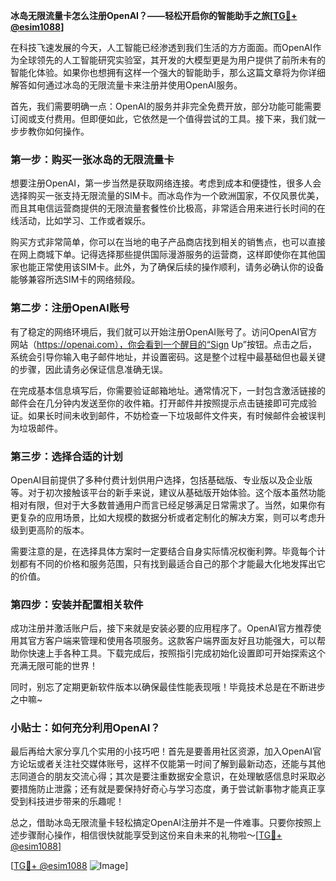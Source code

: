 **冰岛无限流量卡怎么注册OpenAI？——轻松开启你的智能助手之旅[[TG💪+ @esim1088](https://t.me/s/esim1088)]**

在科技飞速发展的今天，人工智能已经渗透到我们生活的方方面面。而OpenAI作为全球领先的人工智能研究实验室，其开发的大模型更是为用户提供了前所未有的智能化体验。如果你也想拥有这样一个强大的智能助手，那么这篇文章将为你详细解答如何通过冰岛的无限流量卡来注册并使用OpenAI服务。

首先，我们需要明确一点：OpenAI的服务并非完全免费开放，部分功能可能需要订阅或支付费用。但即便如此，它依然是一个值得尝试的工具。接下来，我们就一步步教你如何操作。

### 第一步：购买一张冰岛的无限流量卡

想要注册OpenAI，第一步当然是获取网络连接。考虑到成本和便捷性，很多人会选择购买一张支持无限流量的SIM卡。而冰岛作为一个欧洲国家，不仅风景优美，而且其电信运营商提供的无限流量套餐性价比极高，非常适合用来进行长时间的在线活动，比如学习、工作或者娱乐。

购买方式非常简单，你可以在当地的电子产品商店找到相关的销售点，也可以直接在网上商城下单。记得选择那些提供国际漫游服务的运营商，这样即使你在其他国家也能正常使用该SIM卡。此外，为了确保后续的操作顺利，请务必确认你的设备能够兼容所选SIM卡的网络频段。

### 第二步：注册OpenAI账号

有了稳定的网络环境后，我们就可以开始注册OpenAI账号了。访问OpenAI官方网站（https://openai.com），你会看到一个醒目的“Sign Up”按钮。点击之后，系统会引导你输入电子邮件地址，并设置密码。这是整个过程中最基础但也最关键的步骤，因此请务必保证信息准确无误。

在完成基本信息填写后，你需要验证邮箱地址。通常情况下，一封包含激活链接的邮件会在几分钟内发送至你的收件箱。打开邮件并按照提示点击链接即可完成验证。如果长时间未收到邮件，不妨检查一下垃圾邮件文件夹，有时候邮件会被误判为垃圾邮件。

### 第三步：选择合适的计划

OpenAI目前提供了多种付费计划供用户选择，包括基础版、专业版以及企业版等。对于初次接触该平台的新手来说，建议从基础版开始体验。这个版本虽然功能相对有限，但对于大多数普通用户而言已经足够满足日常需求了。当然，如果你有更复杂的应用场景，比如大规模的数据分析或者定制化的解决方案，则可以考虑升级到更高阶的版本。

需要注意的是，在选择具体方案时一定要结合自身实际情况权衡利弊。毕竟每个计划都有不同的价格和服务范围，只有找到最适合自己的那个才能最大化地发挥出它的价值。

### 第四步：安装并配置相关软件

成功注册并激活账户后，接下来就是安装必要的应用程序了。OpenAI官方推荐使用其官方客户端来管理和使用各项服务。这款客户端界面友好且功能强大，可以帮助你快速上手各种工具。下载完成后，按照指引完成初始化设置即可开始探索这个充满无限可能的世界！

同时，别忘了定期更新软件版本以确保最佳性能表现哦！毕竟技术总是在不断进步之中嘛~

### 小贴士：如何充分利用OpenAI？

最后再给大家分享几个实用的小技巧吧！首先是要善用社区资源，加入OpenAI官方论坛或者关注社交媒体账号，这样不仅能第一时间了解到最新动态，还能与其他志同道合的朋友交流心得；其次是要注重数据安全意识，在处理敏感信息时采取必要措施防止泄露；还有就是要保持好奇心与学习态度，勇于尝试新事物才能真正享受到科技进步带来的乐趣呢！

总之，借助冰岛无限流量卡轻松搞定OpenAI注册并不是一件难事。只要你按照上述步骤耐心操作，相信很快就能享受到这份来自未来的礼物啦～[[TG💪+ @esim1088](https://t.me/s/esim1088)]

[[TG💪+ @esim1088](https://t.me/s/esim1088) ![Image](https://i.postimg.cc/4NQfJmqS/Snipaste-2025-05-13-00-14-12.png)]